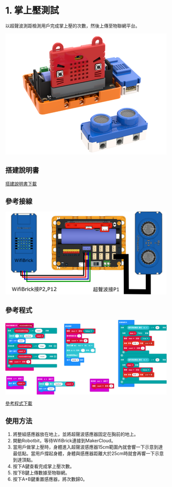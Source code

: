 # 1. 掌上壓測試

以超聲波測距檢測用戶完成掌上壓的次數，然後上傳至物聯網平台。

![](./images/pushup.png)

## 搭建說明書

[搭建說明書下載](https://github.com/kittenbothk/kittenbothk/raw/master/Kits/fitness/images/situp.pdf)

## 參考接線

![](./images/pushup_wire.png)

## 參考程式

![](./images/pushup_code.png)

[參考程式下載](https://makecode.microbit.org/_hKHH8cTzbeLF)

## 使用方法

1. 將整組感應器放在地上，並將超聲波感應器固定在胸前的地上。
2. 開動Robotbit，等待WifiBrick連接到MakerCloud。
3. 當用戶做掌上壓時，身體進入超聲波感應器15cm範圍內就會響一下示意到達最低點。當用戶撐起身體，身體與感應器距離大於25cm時就會再響一下示意到達頂點。
4. 按下A鍵查看完成掌上壓次數。
5. 按下B鍵上傳數據至物聯網。
4. 按下A+B鍵重置感應器，將次數歸0。